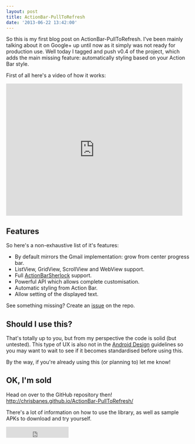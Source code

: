 ```yaml
---
layout: post
title: ActionBar-PullToRefresh
date: '2013-06-22 13:42:00'
---
```


<p>So this is my first blog post on ActionBar-PullToRefresh. I've been mainly talking about it on Google+ up until now as it simply was not ready for production use. Well today I tagged and push v0.4 of the project, which adds the main missing feature: automatically styling based on your Action Bar style.
<!-- more --></p>

<p>First of all here's a video of how it works:</p>

<iframe width="480" height="360" src="http://www.youtube.com/embed/YOYtPF-4RPg?rel=0" frameborder="0" allowfullscreen></iframe>

<h2>Features</h2>

<p>So here's a non-exhaustive list of it's features:</p>

<ul>
<li>By default mirrors the Gmail implementation: grow from center progress bar.</li>
<li>ListView, GridView, ScrollView and WebView support.</li>
<li>Full <a href="http://actionbarsherlock.com/">ActionBarSherlock</a> support.</li>
<li>Powerful API which allows complete customisation.</li>
<li>Automatic styling from Action Bar.</li>
<li>Allow setting of the displayed text.</li>
</ul>

<p>See something missing? Create an <a href="https://github.com/chrisbanes/ActionBar-PullToRefresh/issues/new">issue</a> on the repo.</p>

<h2>Should I use this?</h2>

<p>That's totally up to you, but from my perspective the code is solid (but untested). This type of UX is also not in the <a href="http://developer.android.com/design/">Android Design</a> guidelines so you may want to wait to see if it becomes standardised before using this.</p>

<p>By the way, if you're already using this (or planning to) let me know!</p>

<h2>OK, I'm sold</h2>

<p>Head on over to the GitHub repository then! <a href="http://chrisbanes.github.io/ActionBar-PullToRefresh/">http://chrisbanes.github.io/ActionBar-PullToRefresh/</a></p>

<p>There's a lot of information on how to use the library, as well as sample APKs to download and try yourself.</p>

<iframe src="http://ghbtns.com/github-btn.html?user=chrisbanes&repo=ActionBar-PullToRefresh&type=watch&count=true&size=large" allowtransparency="true" frameborder="0" scrolling="0" width="170" height="30"></iframe>
